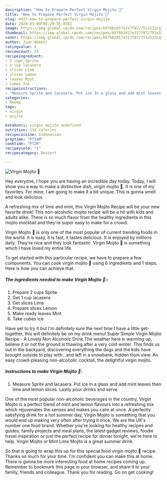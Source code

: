 ```yaml
---
description: "How to Prepare Perfect Virgin Mojito 🤤"
title: "How to Prepare Perfect Virgin Mojito 🤤"
slug: 4437-how-to-prepare-perfect-virgin-mojito
date: 2020-03-09T08:29:55.058Z
image: https://img-global.cpcdn.com/recipes/b5f6b2d17e317f87/751x532cq70/virgin-mojito-🤤-recipe-main-photo.jpg
thumbnail: https://img-global.cpcdn.com/recipes/b5f6b2d17e317f87/751x532cq70/virgin-mojito-🤤-recipe-main-photo.jpg
cover: https://img-global.cpcdn.com/recipes/b5f6b2d17e317f87/751x532cq70/virgin-mojito-🤤-recipe-main-photo.jpg
author: Juan Abbott
ratingvalue: 4
reviewcount: 14
recipeingredient:
- 2 cups Sprite
- 1 cup lacasera
- slices Lime
- slices Lemon
- leaves Mint
- cubes Ice
recipeinstructions:
- "Measure Sprite and lacasera. Put ice In a glass and add mint leaves then lime and lemon slices. Lastly pour drinks and serve"
categories:
- Resep
tags:
- virgin
- mojito

katakunci: virgin mojito undefined
nutrition: 133 calories
recipecuisine: Indonesian
preptime: "PT14M"
cooktime: "PT2H"
recipeyield: "1"
recipecategory: Dessert

---
```



![Virgin Mojito 🤤](https://img-global.cpcdn.com/recipes/b5f6b2d17e317f87/751x532cq70/virgin-mojito-🤤-recipe-main-photo.jpg)

Hey everyone, I hope you are having an incredible day today. Today, I will show you a way to make a distinctive dish, virgin mojito 🤤. It is one of my favorites. For mine, I am going to make it a bit unique. This is gonna smell and look delicious.

A refreshing mix of lime and mint, this Virgin Mojito Recipe will be your new favorite drink! This non-alcoholic mojito recipe will be a hit with kids and adults alike. There is so much flavor from the healthy ingredients in this mojito mocktail and they&#39;re super easy to make for a crowd.

Virgin Mojito 🤤 is only one of the most popular of current trending foods in the world. It is easy, it is fast, it tastes delicious. It is enjoyed by millions daily. They're nice and they look fantastic. Virgin Mojito 🤤 is something which I have loved my entire life.


To get started with this particular recipe, we have to prepare a few components. You can cook virgin mojito 🤤 using 6 ingredients and 1 steps. Here is how you can achieve that.

##### The ingredients needed to make Virgin Mojito 🤤::

1. Prepare 2 cups Sprite
1. Get 1 cup lacasera
1. Get slices Lime
1. Prepare slices Lemon
1. Make ready leaves Mint
1. Take cubes Ice


Have yet to try it but I&#39;m definitely sure the next time I have a little get-together, this will definitely be on my drink menu! Super Simple Virgin Mojito Recipe - A Lovely Non Alcoholic Drink The weather here is warming up, believe it or not the ground is thawing after a very cold winter. This finds us out in the backyard, discovering everything the dogs and the kids have brought outside to play with…and left in a snowbank, hidden from view. An easy crowd-pleasing non-alcoholic cocktail, the delightful virgin mojito. 

##### Instructions to make Virgin Mojito 🤤:

1. Measure Sprite and lacasera. Put ice In a glass and add mint leaves then lime and lemon slices. Lastly pour drinks and serve


One of the most popular non-alcoholic beverages in the country, Virgin Mojito is a perfect blend of mint and lemon flavours into a refreshing mix which rejuvenates the senses and makes you calm at once. A perfectly satisfying drink for a hot summer day, Virgin Mojito is something that you would end up making very often after trying it once. We are the UK&#39;s number one food brand. Whether you&#39;re looking for healthy recipes and guides, family projects and meal plans, the latest gadget reviews, foodie travel inspiration or just the perfect recipe for dinner tonight, we&#39;re here to help. Virgin Mojito or Mint Lime Mojito is a great summer drink. 

So that is going to wrap this up for this special food virgin mojito 🤤 recipe. Thanks so much for your time. I'm confident you can make this at home. There is gonna be more interesting food at home recipes coming up. Remember to bookmark this page in your browser, and share it to your family, friends and colleague. Thank you for reading. Go on get cooking!
